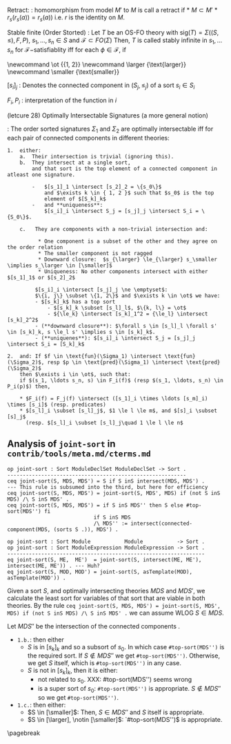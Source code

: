 Retract:
:   homomorphism from model $M'$ to $M$ is call a retract if
    * $M \subset M'$
    * $r_s(r_s(a)) = r_s(a))$ i.e. $r$ is the identity on $M$.

Stable finite (Order Storted)
:   Let $T$ be an OS-FO theory with $\text{sig}(T) = \Sigma((S, \le) , F, P)$, $s_1, \ldots, s_n \in S$ and $\mathcal F \subset FO(\Sigma)$
    Then, $T$ is called stably infinite in $s_1, \ldots s_n$ for $\mathcal F-$satisfiablity iff for each $\phi \in \mathcal F$, if 
 
\newcommand \ot {\{1, 2\}}
\newcommand \larger  {\text{larger}}
\newcommand \smaller {\text{smaller}}

${[s_i]}_j$
: Denotes the connected component in $(S_j, \le_j)$ of a sort $s_i \in S_i$

$F_i, P_i$ 
: interpretation of the function in $i$

(letcure 28) Optimally Intersectable Signatures (a more general notion)

:   The order sorted signatures $\Sigma_1$ and $\Sigma_2$ are optimally
    intersectable iff for each pair of connected components in different theories:

    1.  either:
        a.  Their intersection is trivial (ignoring this).
        b.  They intersect at a single sort,
            and that sort is the top element of a connected component in atleast one signature.

            -   $[s_1]_1 \intersect [s_2]_2 = \{s_0\}$
                and $\exists k \in { 1, 2 }$ such that $s_0$ is the top
                element of $[S_k]_k$
            -   and **uniqueness**:
                $[s_i]_i \intersect S_j = [s_j]_j \intersect S_i = \{S_0\}$.

        c.   They are components with a non-trivial intersection and:

              * One component is a subset of the other and they agree on the order relation
              * The smaller component is not ragged
              * Downward closure:  $s_{\larger} \le_{\larger} s_\smaller  \implies s_\larger \in [\smaller]$
              * Uniqueness: No other components intersect with either $[s_1]_1$ or $[s_2]_2$

             $[s_i]_i \intersect [s_j]_j \ne \emptyset$:
             $\{i, j\} \subset \{1, 2\}$ and $\exists k \in \ot$ we have:
             - $[s_k]_k$ has a top sort 
                 - $[s_k]_k \subset [s_l]_l$, $\{k, l\} = \ot$
                 - ${\le_k} \intersect [s_k]_1^2 = {\le_l} \intersect [s_k]_2^2$
             - (**downward closure**): $\forall s \in [s_l]_l \forall s' \in [s_k]_k, s \le_l s' \implies s \in [s_k]_k$.
             - (**uniquenes**): $[s_i]_i \intersect S_j = [s_j]_j \intersect S_i = [S_k]_k$

    2.  and: If $f \in \text{fun}(\Sigma_1) \intersect \text{fun}(\Sigma_2)$, resp $p \in \text{pred}(\Sigma_1) \intersect \text{pred}(\Sigma_2)$
        then $\exists i \in \ot$, such that:
        if $(s_1, \ldots s_n, s) \in F_i(f)$ (resp $(s_1, \ldots, s_n) \in P_i(p)$) then,

        * $F_i(f) = F_j(f) \intersect ([s_1]_i \times \ldots [s_m]_i) \times [s_i]$ (resp. predicates)
        * $[s_l]_i \subset [s_l]_j$, $1 \le l \le m$, and $[s]_i \subset [s]_j$
          (resp. $[s_l]_i \subset [s_l]_j\quad 1 \le l \le n$

## Analysis of `joint-sort` in `contrib/tools/meta.md/cterms.md`

```
op joint-sort : Sort ModuleDeclSet ModuleDeclSet -> Sort .                  
----------------------------------------------------------                  
ceq joint-sort(S, MDS, MDS') = S if S inS intersect(MDS, MDS') .        --- This rule is subsumed into the third, but here for efficiency
ceq joint-sort(S, MDS, MDS') = joint-sort(S, MDS', MDS) if (not S inS MDS) /\ S inS MDS' .
ceq joint-sort(S, MDS, MDS') = if S inS MDS'' then S else #top-sort(MDS'') fi
                            if S inS MDS                                    
                            /\ MDS'' := intersect(connected-component(MDS, (sorts S .)), MDS') .

op joint-sort : Sort Module           Module           -> Sort .            
op joint-sort : Sort ModuleExpression ModuleExpression -> Sort .            
----------------------------------------------------------------            
eq joint-sort(S, ME,  ME')  = joint-sort(S, intersect(ME, ME'), intersect(ME, ME')) . --- Huh?
eq joint-sort(S, MOD, MOD') = joint-sort(S, asTemplate(MOD), asTemplate(MOD')) .
```

Given a sort $S$, and optimally intersecting theories $MDS$ and $MDS'$,
we calculate the least sort for variables of that sort that are viable
in both theories. By the rule
`ceq joint-sort(S, MDS, MDS') = joint-sort(S, MDS', MDS) if (not S inS MDS) /\ S inS MDS' .`
we can assume WLOG $S \in MDS$.

Let $MDS''$ be the intersection of the connected components .

* `1.b.`: then either
    *   $S$ is in $[s_k]_k$ and so a subsort of $s_0$. In which case `#top-sort(MDS'')` is the required sort.
        If $S \notin MDS''$ we get `#top-sort(MDS'')`.
        Otherwise, we get $S$ itself, which is `#top-sort(MDS'')` in any case.
    *   $S$ is not in $[s_k]_k$, then it is either:
        *    not related to $s_0$. XXX: #top-sort(MDS'') seems wrong
        *    is a super sort of $s_0$: `#top-sort(MDS'')` is appropriate.
             $S \notin MDS''$ so we get `#top-sort(MDS'')`.
* `1.c.`: then either:
    *   $S \in [\smaller]$: Then, $S \in MDS''$ and $S$ itself is appropriate.
    *   $S \in [\larger], \notin [\smaller]$: `#top-sort(MDS'')$ is appropriate.

\pagebreak




